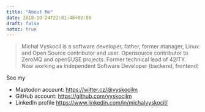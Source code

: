 ```yaml
---
title: "About Me"
date: 2018-10-24T22:01:48+02:00
draft: false
notoc: true
---
```



> Michal Vyskocil is a software developer, father, former manager, Linux and
> Open Source contributor and user. Opensource contributor to ZeroMQ and
> openSUSE projects. Former technical lead of 42ITY. Now working as independent
> Software Developer (backend, frontend)

See my

* Mastodon account: https://witter.cz/@vyskocilm
* GitHub account: https://github.com/vyskocilm
* LinkedIn profile https://www.linkedin.com/in/michalvyskocil/
